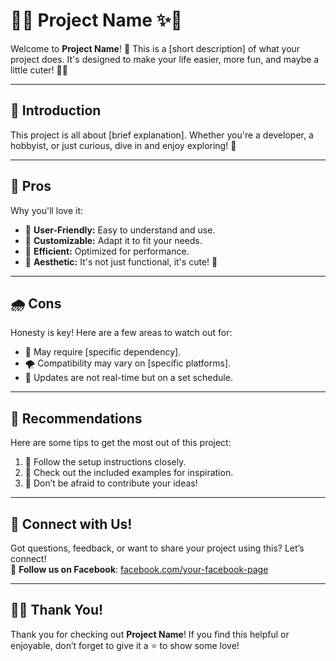 # 🌸✨ **Project Name** ✨🌸  

Welcome to **Project Name**! 🌟 This is a [short description] of what your project does. It's designed to make your life easier, more fun, and maybe a little cuter! 🐾✨  

---

## 🌷 **Introduction**  
This project is all about [brief explanation]. Whether you're a developer, a hobbyist, or just curious, dive in and enjoy exploring! 🍬  

---

## 🌟 **Pros**  
Why you'll love it:  
- 🌸 **User-Friendly:** Easy to understand and use.  
- 🌼 **Customizable:** Adapt it to fit your needs.  
- 🦋 **Efficient:** Optimized for performance.  
- 🌈 **Aesthetic:** It's not just functional, it's cute! 🐾  

---

## 🌧️ **Cons**  
Honesty is key! Here are a few areas to watch out for:  
- 🍂 May require [specific dependency].  
- 🌪️ Compatibility may vary on [specific platforms].  
- 🐢 Updates are not real-time but on a set schedule.  

---

## 🎀 **Recommendations**  
Here are some tips to get the most out of this project:  
1. 💖 Follow the setup instructions closely.  
2. 🐾 Check out the included examples for inspiration.  
3. 🌟 Don’t be afraid to contribute your ideas!  

---

## 🌺 **Connect with Us!**  
Got questions, feedback, or want to share your project using this? Let’s connect!  
📘 **Follow us on Facebook**: [facebook.com/your-facebook-page](https://facebook.com/your-facebook-page)  

---

## 🐻💌 **Thank You!**  
Thank you for checking out **Project Name**! If you find this helpful or enjoyable, don’t forget to give it a ⭐ to show some love!  
